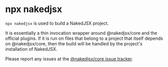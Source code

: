 # npx nakedjsx

`npx nakedjsx` is used to build a NakedJSX project.

It is essentially a thin invocation wrapper around
@nakedjsx/core and the official plugins. If it is run
on files that belong to a project that itself depends
on @nakedjsx/core, then the build will be handled by
the project's installation of NakedJSX.

Please report any issues at the [@nakedjsx/core issue tracker](https://github.com/NakedJSX/core/issues).
